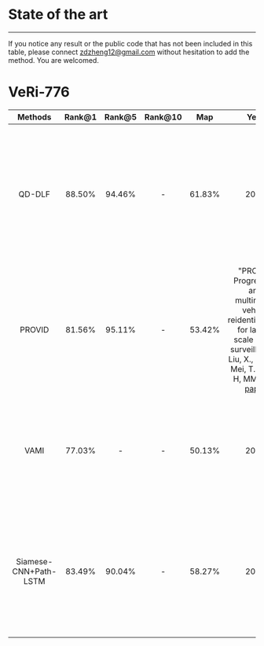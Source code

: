 # State of the art
___
If you notice any result or the public code that has not been included in this table, please connect <zdzheng12@gmail.com> without hesitation to add the method. You are welcomed.


# VeRi-776
|**Methods**|**Rank@1**|**Rank@5**|**Rank@10**|**Map**|**Year**|**Reference**|
|:---:|:---:|:---:|:---:|:---:|:---:|:---:|
|QD-DLF|88.50%|94.46%|-|61.83%|2019|"Vehicle Re-Identification Using Quadruple Directional Deep Learning Features", Zhu, J., Zeng, H., Huang, J., Liao, S., Lei, Z., Cai, C., & Zheng, L. TITS2019 [pdf](https://arxiv.org/pdf/1811.05163.pdf)|
|PROVID|81.56%|95.11%|-|53.42%|"PROVID: Progressive and multimodal vehicle reidentification for large-scale urban surveillance." Liu, X., Liu, W., Mei, T., & Ma, H, MM2018 [paper](https://ieeexplore.ieee.org/abstract/document/8036238)|
|VAMI|77.03%|-|-|50.13%|2018|"Viewpoint-aware attentive multi-view inference for vehicle re-identification", Y Zhou, L Shao, A Dhabi, CVPR2018|
|Siamese-CNN+Path-LSTM|83.49%|90.04%|-|58.27%|2017|"Learning deep neural networks for vehicle re-id with visual-spatio-temporal path proposals." Shen, Y., Xiao, T., Li, H., Yi, S., & Wang, X, ICCV2017 [pdf](http://openaccess.thecvf.com/content_ICCV_2017/papers/Shen_Learning_Deep_Neural_ICCV_2017_paper.pdf)|
